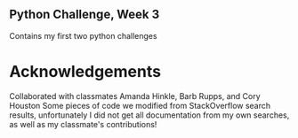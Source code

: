 ## Python Challenge, Week 3
Contains my first two python challenges

# Acknowledgements
Collaborated with classmates Amanda Hinkle, Barb Rupps, and Cory Houston
Some pieces of code we modified from StackOverflow search results, unfortunately I did not get all documentation from my own searches, as well as my classmate's contributions!
